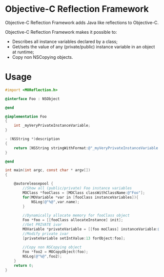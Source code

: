 Objective-C Reflection Framework 
==============

Objective-C Reflection Framework adds Java like reflections to Objective-C. 

Objective-C Reflection Framework makes it possible to: 
- Describes all instance variables declared by a class;
- Get/sets the value of any (private/public) instance variable in an object at runtime;
- Copy non NSCopying objects.

Usage
==============

```objective-c
#import <MOReflection.h>

@interface Foo : NSObject

@end

@implementation Foo
{
    int _myVeryPrivateInstanceVariable;
}

- (NSString *)description
{
    return [NSString stringWithFormat:@"_myVeryPrivateInstanceVariable = %d",_myVeryPrivateInstanceVariable];
}

@end

int main(int argc, const char * argv[])
{

    @autoreleasepool {
        //Show all (public/private) Foo instance variables
        MOClass *fooClass = [MOClass classWithClassName:@"Foo"];
        for(MOVariable *var in [fooClass instanceVariables]){
            NSLog(@"%@",var.name);
        }
        
        //Dynamically allocate memory for fooClass object
        Foo *foo = [[fooClass allocateInstance] init];
        //Get PRIVATE ivar
        MOVariable *privateVariable = [[foo moClass] instanceVariable:@"_myVeryPrivateInstanceVariable"];
        //Modify private ivar
        [privateVariable setIntValue:13 forObject:foo];
        
        //Copy non NSCopying object
        Foo *foo2 = MOCopyObject(foo);
        NSLog(@"%@",foo2);
    }
    return 0;
}
```

